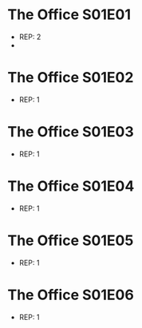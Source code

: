 # The Office S01E01
* REP: 2
* 

# The Office S01E02
* REP: 1

# The Office S01E03
* REP: 1

# The Office S01E04
* REP: 1

# The Office S01E05
* REP: 1

# The Office S01E06
* REP: 1

